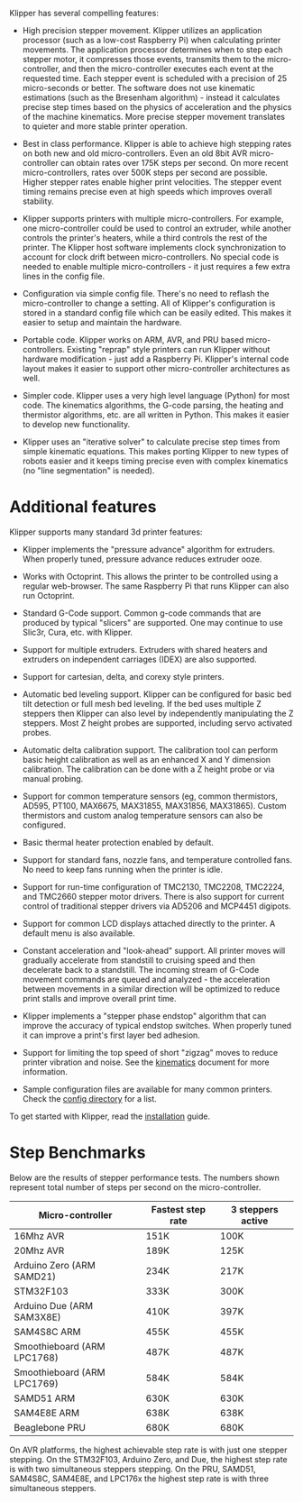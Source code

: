 Klipper has several compelling features:

* High precision stepper movement. Klipper utilizes an application
  processor (such as a low-cost Raspberry Pi) when calculating printer
  movements. The application processor determines when to step each
  stepper motor, it compresses those events, transmits them to the
  micro-controller, and then the micro-controller executes each event
  at the requested time. Each stepper event is scheduled with a
  precision of 25 micro-seconds or better. The software does not use
  kinematic estimations (such as the Bresenham algorithm) - instead it
  calculates precise step times based on the physics of acceleration
  and the physics of the machine kinematics. More precise stepper
  movement translates to quieter and more stable printer operation.

* Best in class performance. Klipper is able to achieve high stepping
  rates on both new and old micro-controllers. Even an old 8bit AVR
  micro-controller can obtain rates over 175K steps per second. On
  more recent micro-controllers, rates over 500K steps per second are
  possible. Higher stepper rates enable higher print velocities. The
  stepper event timing remains precise even at high speeds which
  improves overall stability.

* Klipper supports printers with multiple micro-controllers. For
  example, one micro-controller could be used to control an extruder,
  while another controls the printer's heaters, while a third controls
  the rest of the printer. The Klipper host software implements clock
  synchronization to account for clock drift between
  micro-controllers. No special code is needed to enable multiple
  micro-controllers - it just requires a few extra lines in the config
  file.

* Configuration via simple config file. There's no need to reflash the
  micro-controller to change a setting. All of Klipper's configuration
  is stored in a standard config file which can be easily edited. This
  makes it easier to setup and maintain the hardware.

* Portable code. Klipper works on ARM, AVR, and PRU based
  micro-controllers. Existing "reprap" style printers can run Klipper
  without hardware modification - just add a Raspberry Pi. Klipper's
  internal code layout makes it easier to support other
  micro-controller architectures as well.

* Simpler code. Klipper uses a very high level language (Python) for
  most code. The kinematics algorithms, the G-code parsing, the
  heating and thermistor algorithms, etc. are all written in Python.
  This makes it easier to develop new functionality.

* Klipper uses an "iterative solver" to calculate precise step times
  from simple kinematic equations. This makes porting Klipper to new
  types of robots easier and it keeps timing precise even with complex
  kinematics (no "line segmentation" is needed).

Additional features
===================

Klipper supports many standard 3d printer features:

* Klipper implements the "pressure advance" algorithm for extruders.
  When properly tuned, pressure advance reduces extruder ooze.

* Works with Octoprint. This allows the printer to be controlled using
  a regular web-browser. The same Raspberry Pi that runs Klipper can
  also run Octoprint.

* Standard G-Code support. Common g-code commands that are produced by
  typical "slicers" are supported. One may continue to use Slic3r,
  Cura, etc. with Klipper.

* Support for multiple extruders. Extruders with shared heaters and
  extruders on independent carriages (IDEX) are also supported.

* Support for cartesian, delta, and corexy style printers.

* Automatic bed leveling support. Klipper can be configured for basic
  bed tilt detection or full mesh bed leveling. If the bed uses
  multiple Z steppers then Klipper can also level by independently
  manipulating the Z steppers. Most Z height probes are supported,
  including servo activated probes.

* Automatic delta calibration support. The calibration tool can
  perform basic height calibration as well as an enhanced X and Y
  dimension calibration. The calibration can be done with a Z height
  probe or via manual probing.

* Support for common temperature sensors (eg, common thermistors,
  AD595, PT100, MAX6675, MAX31855, MAX31856, MAX31865). Custom
  thermistors and custom analog temperature sensors can also be
  configured.

* Basic thermal heater protection enabled by default.

* Support for standard fans, nozzle fans, and temperature controlled
  fans. No need to keep fans running when the printer is idle.

* Support for run-time configuration of TMC2130, TMC2208, TMC2224, and
  TMC2660 stepper motor drivers. There is also support for current
  control of traditional stepper drivers via AD5206 and MCP4451
  digipots.

* Support for common LCD displays attached directly to the printer. A
  default menu is also available.

* Constant acceleration and "look-ahead" support. All printer moves
  will gradually accelerate from standstill to cruising speed and then
  decelerate back to a standstill. The incoming stream of G-Code
  movement commands are queued and analyzed - the acceleration between
  movements in a similar direction will be optimized to reduce print
  stalls and improve overall print time.

* Klipper implements a "stepper phase endstop" algorithm that can
  improve the accuracy of typical endstop switches. When properly
  tuned it can improve a print's first layer bed adhesion.

* Support for limiting the top speed of short "zigzag" moves to reduce
  printer vibration and noise. See the [kinematics](Kinematics.md)
  document for more information.

* Sample configuration files are available for many common printers.
  Check the [config directory](../config/) for a list.

To get started with Klipper, read the [installation](Installation.md)
guide.

Step Benchmarks
===============

Below are the results of stepper performance tests. The numbers shown
represent total number of steps per second on the micro-controller.

| Micro-controller            | Fastest step rate | 3 steppers active |
| --------------------------- | ----------------- | ----------------- |
| 16Mhz AVR                   | 151K              | 100K              |
| 20Mhz AVR                   | 189K              | 125K              |
| Arduino Zero (ARM SAMD21)   | 234K              | 217K              |
| STM32F103                   | 333K              | 300K              |
| Arduino Due (ARM SAM3X8E)   | 410K              | 397K              |
| SAM4S8C ARM                 | 455K              | 455K              |
| Smoothieboard (ARM LPC1768) | 487K              | 487K              |
| Smoothieboard (ARM LPC1769) | 584K              | 584K              |
| SAMD51 ARM                  | 630K              | 630K              |
| SAM4E8E ARM                 | 638K              | 638K              |
| Beaglebone PRU              | 680K              | 680K              |

On AVR platforms, the highest achievable step rate is with just one
stepper stepping. On the STM32F103, Arduino Zero, and Due, the highest
step rate is with two simultaneous steppers stepping. On the PRU,
SAMD51, SAM4S8C, SAM4E8E, and LPC176x the highest step rate is with
three simultaneous steppers.
